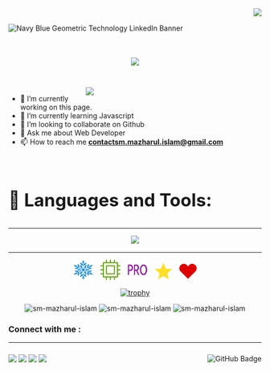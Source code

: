 


<img align="right" src="https://visitor-badge.laobi.icu/badge?page_id=sm-mazharul-islam.sm-mazharul-islam&right_color=rgb(74,222,221)"/>

 <br/>
 
![Navy Blue Geometric Technology LinkedIn Banner](https://github.com/sm-mazharul-islam/sm-mazharul-islam/assets/86628554/b5bbaf8a-f3d9-481c-9a20-a2a1d0b50edd)




<h1 align="center">
<img src="https://readme-typing-svg.herokuapp.com/?font=poppins&size=35&center=true&vCenter=true&width=500&height=70&duration=5000&pause=1000&color=4adedd&lines=Hi+There!+👋;+I'm+S.M+Mazharul+Islam;+A+Passionate+Web+Developer"/>
    
</h1>

<br/>



<img align="right" width="350px" src="https://github.com/sm-mazharul-islam/sm-mazharul-islam/assets/86628554/b3b3fb62-f1c2-411f-a079-9e817a4d27af"/>


 
- 🔭 I’m currently working on this page.
- 🌱 I’m currently learning Javascript
- 👯 I’m looking to collaborate on Github
- 💬 Ask me about Web Developer
- 📫 How to reach me **contactsm.mazharul.islam@gmail.com**



<br/>

<h3 align="left" style=" font-size:35px;"> 🚀 Languages and Tools:</h3>

---



 

<div align="center">

<img align="" width="900" src="https://skillicons.dev/icons?i=js,ts,html,css,bootstrap,tailwind,mui,nodejs,mongodb,express,firebase,react,redux,nextjs,vscode,github&perline=16"/>
 

</div>


<!--   [![My Skills](https://skillicons.dev/icons?i=js,ts,html,css,bootstrap,tailwind,mui,nodejs,mongodb,express,firebase,react,redux,nextjs,vscode,github&perline=16)](https://skillicons.dev)
 -->

 
---






<p align="center">
<a href='https://archiveprogram.github.com/'><img src='https://raw.githubusercontent.com/acervenky/animated-github-badges/master/assets/acbadge.gif' width='40' height='40'></a> <a href='https://docs.github.com/en/developers'><img src='https://raw.githubusercontent.com/acervenky/animated-github-badges/master/assets/devbadge.gif' width='40' height='40'></a> <a href='https://github.com/pricing'><img src='https://raw.githubusercontent.com/acervenky/animated-github-badges/master/assets/pro.gif' width='40' height='40'></a> <a href='https://stars.github.com/'><img src='https://raw.githubusercontent.com/acervenky/animated-github-badges/master/assets/starbadge.gif' width='35' height='35'></a> <a href='https://docs.github.com/en/github/supporting-the-open-source-community-with-github-sponsors'><img src='https://raw.githubusercontent.com/acervenky/animated-github-badges/master/assets/sponsorbadge.gif' width='35' height='35'></a>
</p>


<div align="center">
 
 [![trophy](https://github-profile-trophy.vercel.app/?username=sm-mazharul-islam)](https://github.com/ryo-ma/github-profile-trophy) 
 </div>




<div align="center">
<img  src="https://github-readme-stats.vercel.app/api?username=sm-mazharul-islam&show_icons=true&locale=en" alt="sm-mazharul-islam" height="150"/>

<img  src="https://github-readme-streak-stats.herokuapp.com/?user=sm-mazharul-islam&" alt="sm-mazharul-islam"  height="150"/>

<img  src="https://github-readme-stats.vercel.app/api/top-langs?username=sm-mazharul-islam&show_icons=true&locale=en&layout=compact" alt="sm-mazharul-islam" width="400px" height="200" />
</div>

###


<div align="left">
    
### Connect with me :

</div>

---

###

<a href="https://github.com/sm-mazharul-islam?tab=followers"><img align="right" style="width: 150;" src="https://img.shields.io/github/followers/sm-mazharul-islam?label=Followers&style=social" alt="GitHub Badge"></a>

###

<div align="left">

<a href = "https://www.linkedin.com/in/sm-mazharul-islam-masum/"><img src="https://img.icons8.com/fluent/48/000000/linkedin.png"/></a>
<a href = "https://faceboook.com/sm.mazharul.islam.2"><img src="https://img.icons8.com/fluent/48/000000/facebook.png"/></a>
<a href = "https://twitter.com/SM_Mazharul_1"><img src="https://github.com/sm-mazharul-islam/sm-mazharul-islam/assets/86628554/9fbb2034-4689-4e51-8213-3e672aad23be"/></a>
<a href = ""><img src="https://github.com/sm-mazharul-islam/sm-mazharul-islam/assets/86628554/9b5d9583-0bdf-4915-b31f-f1d6afc122ce"/></a>
</div>


###
